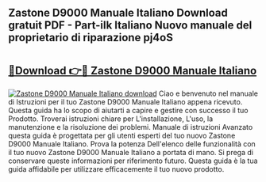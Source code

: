 ## Zastone D9000 Manuale Italiano Download gratuit PDF - Part-iIk Italiano Nuovo manuale del proprietario di riparazione pj4oS

# <h2><a href="http://dfbpry.blite.top/?on=Zastone+D9000+Manuale+Italiano">🔗Download 👉🔴 Zastone D9000 Manuale Italiano</a></h2>

[![Zastone D9000 Manuale Italiano download](https://i.imgur.com/lujVjoI.png)](http://dfbpry.blite.top/?on=Zastone+D9000+Manuale+Italiano)
Ciao e benvenuto nel manuale di Istruzioni per il tuo Zastone D9000 Manuale Italiano appena ricevuto. Questa guida ha lo scopo di aiutarti a capire e gestire con successo il tuo Prodotto. Troverai istruzioni chiare per L'installazione, L'uso, la manutenzione e la risoluzione dei problemi. Manuale di istruzioni Avanzato questa guida è progettata per gli utenti esperti del tuo nuovo Zastone D9000 Manuale Italiano. Prova la potenza Dell'elenco delle funzionalità con il tuo nuovo Zastone D9000 Manuale Italiano a portata di mano. Si prega di conservare queste informazioni per riferimento futuro. Questa guida è la tua guida affidabile per utilizzare efficacemente il tuo nuovo prodotto.
